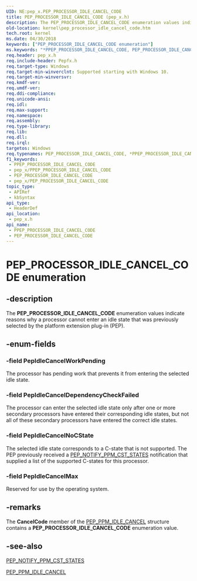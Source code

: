 ```yaml
---
UID: NE:pep_x.PEP_PROCESSOR_IDLE_CANCEL_CODE
title: PEP_PROCESSOR_IDLE_CANCEL_CODE (pep_x.h)
description: The PEP_PROCESSOR_IDLE_CANCEL_CODE enumeration values indicate reasons why a processor cannot enter an idle state that was previously selected by the platform extension plug-in (PEP).
old-location: kernel\pep_processor_idle_cancel_code.htm
tech.root: kernel
ms.date: 04/30/2018
keywords: ["PEP_PROCESSOR_IDLE_CANCEL_CODE enumeration"]
ms.keywords: "*PPEP_PROCESSOR_IDLE_CANCEL_CODE, PEP_PROCESSOR_IDLE_CANCEL_CODE, PEP_PROCESSOR_IDLE_CANCEL_CODE enumeration [Kernel-Mode Driver Architecture], PepIdleCancelDependencyCheckFailed, PepIdleCancelMax, PepIdleCancelNoCState, PepIdleCancelWorkPending, kernel.pep_processor_idle_cancel_code, pep_x/PEP_PROCESSOR_IDLE_CANCEL_CODE, pep_x/PepIdleCancelDependencyCheckFailed, pep_x/PepIdleCancelMax, pep_x/PepIdleCancelNoCState, pep_x/PepIdleCancelWorkPending"
req.header: pep_x.h
req.include-header: Pepfx.h
req.target-type: Windows
req.target-min-winverclnt: Supported starting with Windows 10.
req.target-min-winversvr: 
req.kmdf-ver: 
req.umdf-ver: 
req.ddi-compliance: 
req.unicode-ansi: 
req.idl: 
req.max-support: 
req.namespace: 
req.assembly: 
req.type-library: 
req.lib: 
req.dll: 
req.irql: 
targetos: Windows
req.typenames: PEP_PROCESSOR_IDLE_CANCEL_CODE, *PPEP_PROCESSOR_IDLE_CANCEL_CODE
f1_keywords:
 - PPEP_PROCESSOR_IDLE_CANCEL_CODE
 - pep_x/PPEP_PROCESSOR_IDLE_CANCEL_CODE
 - PEP_PROCESSOR_IDLE_CANCEL_CODE
 - pep_x/PEP_PROCESSOR_IDLE_CANCEL_CODE
topic_type:
 - APIRef
 - kbSyntax
api_type:
 - HeaderDef
api_location:
 - pep_x.h
api_name:
 - PPEP_PROCESSOR_IDLE_CANCEL_CODE
 - PEP_PROCESSOR_IDLE_CANCEL_CODE
---
```


# PEP_PROCESSOR_IDLE_CANCEL_CODE enumeration


## -description

The <b>PEP_PROCESSOR_IDLE_CANCEL_CODE</b> enumeration values indicate reasons why a processor cannot enter an idle state that was previously selected by the platform extension plug-in (PEP).

## -enum-fields

### -field PepIdleCancelWorkPending

The processor has pending work that prevents it from entering the selected idle state.

### -field PepIdleCancelDependencyCheckFailed

The processor can enter the selected idle state only after one or more secondary processors have entered their corresponding idle states, but not all of these secondary processors have entered the correct idle states.

### -field PepIdleCancelNoCState

The selected idle state corresponds to a C-state that is not supported. The PEP previously received a <a href="/windows-hardware/drivers/ddi/pepfx/ns-pepfx-_pep_ppm_cst_states">PEP_NOTIFY_PPM_CST_STATES</a> notification that supplied a list of the supported C-states for this processor.

### -field PepIdleCancelMax

Reserved for use by the operating system.

## -remarks

The <b>CancelCode</b> member of the <a href="/windows-hardware/drivers/ddi/pep_x/ns-pep_x-_pep_ppm_idle_cancel">PEP_PPM_IDLE_CANCEL</a> structure contains a <b>PEP_PROCESSOR_IDLE_CANCEL_CODE</b> enumeration value.

## -see-also

<a href="/windows-hardware/drivers/ddi/pepfx/ns-pepfx-_pep_ppm_cst_states">PEP_NOTIFY_PPM_CST_STATES</a>



<a href="/windows-hardware/drivers/ddi/pep_x/ns-pep_x-_pep_ppm_idle_cancel">PEP_PPM_IDLE_CANCEL</a>


